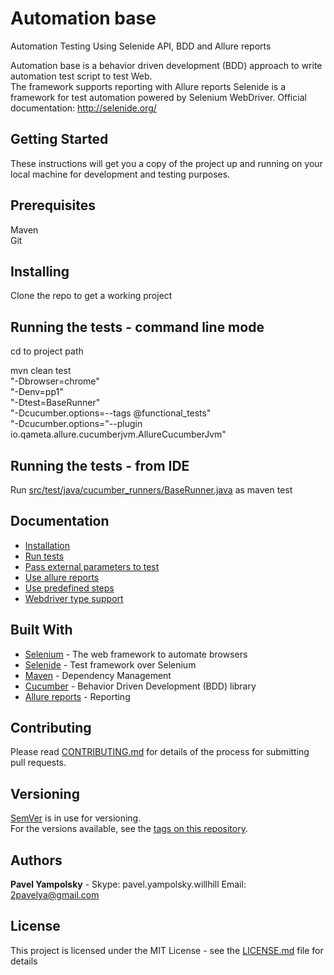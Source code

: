 # Automation base

Automation Testing Using Selenide API, BDD and Allure reports

Automation base is a behavior driven development (BDD) approach to write automation test script to test Web.  
The framework supports reporting with Allure reports
Selenide is a framework for test automation powered by Selenium WebDriver.
Official documentation: http://selenide.org/

Getting Started
-------------
These instructions will get you a copy of the project up and running on your local machine for development and testing purposes.

Prerequisites
--------------
Maven  
Git

Installing
-------------
Clone the repo to get a working project

Running the tests - command line mode
-------------------
cd to project path  

mvn clean test   
"-Dbrowser=chrome"  
"-Denv=pp1"  
"-Dtest=BaseRunner"  
"-Dcucumber.options=--tags @functional_tests"  
"-Dcucumber.options="--plugin io.qameta.allure.cucumberjvm.AllureCucumberJvm"

Running the tests - from IDE  
-------------------
Run [src/test/java/cucumber_runners/BaseRunner.java](src/test/java/cucumber_runners/BaseRunner.java)  as maven test


Documentation
-------------
* [Installation](doc/installation.md)
* [Run tests](doc/run_tests.md)
* [Pass external parameters to test](doc/working_with_parameters.md)
* [Use allure reports](doc/allure_reports.md)
* [Use predefined steps](doc/canned_steps.md)
* [Webdriver type support](doc/working_with_webdrivers.md)

Built With
-------------
* [Selenium](http://www.seleniumhq.org/) - The web framework to automate browsers
* [Selenide](http://selenide.org/) - Test framework over Selenium
* [Maven](https://maven.apache.org/) - Dependency Management
* [Cucumber](https://cucumber.io/) - Behavior Driven Development (BDD) library 
* [Allure reports](http://allure.qatools.ru/) - Reporting 

Contributing
-------------
Please read [CONTRIBUTING.md](doc/CONTRIBUTING.md) for details of the process for submitting pull requests.

Versioning
-------------
[SemVer](http://semver.org/) is in use for versioning.   
For the versions available, see the [tags on this repository](https://github.com/your/project/tags). 

Authors
-------------
**Pavel Yampolsky**  - Skype: pavel.yampolsky.willhill Email: 2pavelya@gmail.com

License
-------------
This project is licensed under the MIT License - see the [LICENSE.md](LICENSE.md) file for details

